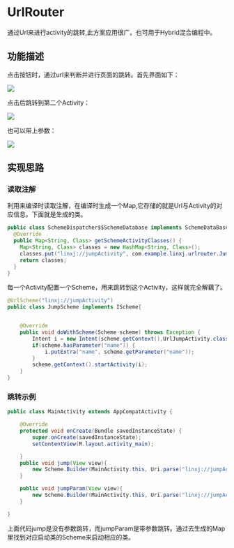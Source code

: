 # UrlRouter
通过Url来进行activity的跳转,此方案应用很广。也可用于Hybrid混合编程中。
## 功能描述
点击按钮时，通过url来判断并进行页面的跳转。首先界面如下：

![](https://github.com/reallin/UrlRouter/blob/master/urlRouter1.png)

点击后跳转到第二个Activity：

![](https://github.com/reallin/UrlRouter/blob/master/urlRouter3.png)

也可以带上参数：

![](https://github.com/reallin/UrlRouter/blob/master/urlRouter2.png)

## 实现思路
### 读取注解
利用来编译时读取注解，在编译时生成一个Map,它存储的就是Url与Activity的对应信息。下面就是生成的类。
```java
public class SchemeDispatcher$$SchemeDatabase implements SchemeDataBase {
  @Override
  public Map<String, Class> getSchemeActivityClasses() {
    Map<String, Class> classes = new HashMap<String, Class>();
    classes.put("linxj://jumpActivity", com.example.linxj.urlrouter.JumpScheme.class);
    return classes;
  }
}
```
每一个Activity配置一个Scheme，用来跳转到这个Activity，这样就完全解藕了。
```java
@UrlScheme("linxj://jumpActivity")
public class JumpScheme implements IScheme{


    @Override
    public void doWithScheme(Scheme scheme) throws Exception {
        Intent i = new Intent(scheme.getContext(),UrlJumpActivity.class);
        if(scheme.hasParameter("name")) {
            i.putExtra("name", scheme.getParameter("name"));
        }
        scheme.getContext().startActivity(i);
    }
}
```
### 跳转示例
```java
public class MainActivity extends AppCompatActivity {

    @Override
    protected void onCreate(Bundle savedInstanceState) {
        super.onCreate(savedInstanceState);
        setContentView(R.layout.activity_main);

    }
    public void jump(View view){
        new Scheme.Builder(MainActivity.this, Uri.parse("linxj://jumpActivity")).dispatch();
    }

    public void jumpParam(View view){
        new Scheme.Builder(MainActivity.this, Uri.parse("linxj://jumpActivity?name=lxj")).dispatch();
    }

}
```
上面代码jump是没有参数跳转，而jumpParam是带参数跳转。通过去生成的Map里找到对应启动类的Scheme来启动相应的类。
